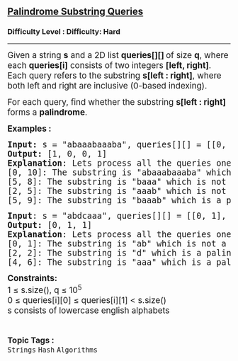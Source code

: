 <h2><a href="https://www.geeksforgeeks.org/problems/palindrome-substring-queries/1?page=1&difficulty=Hard&status=unsolved&sortBy=submissions">Palindrome Substring Queries</a></h2><h3>Difficulty Level : Difficulty: Hard</h3><hr><div class="problems_problem_content__Xm_eO"><p><span style="font-size: 18.6667px;">Given a string <strong>s</strong> and a 2D list <strong>queries[][] </strong>of size <strong>q</strong>, where each <strong>queries[i]</strong> consists of two integers <strong>[left, right]</strong>. Each query refers to the substring <strong>s[left : right]</strong>, where both left and right are inclusive (0-based indexing).</span></p>
<p><span style="font-size: 18.6667px;">For each query, find whether the substring <strong>s[left : right]</strong> forms a <strong>palindrome</strong>.</span></p>
<p><span style="font-size: 14pt;"><strong>Examples :</strong></span></p>
<pre><span style="font-size: 14pt;"><strong>Input: </strong>s = "abaaabaaaba", queries[][] = [[0, 10], [5, 8], [2, 5], [5, 9]]
<strong>Output:</strong> [1, 0, 0, 1]
<strong>Explanation</strong>: Lets process all the queries one by one:<br>[0, 10]: The substring is "abaaabaaaba" which is a palindrome.
[5, 8]: The substring is "baaa" which is not a palindrome.
[2, 5]: The substring is "aaab" which is not a palindrome. 
[5, 9]: The substring is "baaab" which is a palindrome.
</span></pre>
<pre><span style="font-size: 14pt;"><strong style="font-size: 14pt;">Input</strong><span style="font-size: 14pt;">: s = "abdcaaa", queries[][] = [[0, 1], [2, 2], [4, 6]]
</span><strong style="font-size: 14pt;">Output:</strong><span style="font-size: 14pt;"> [0, 1, 1]
</span><strong style="font-size: 14pt;">Explanation</strong><span style="font-size: 14pt;">: </span><span style="font-size: 18.6667px;">Lets process all the queries one by one:</span><span style="font-size: 14pt;"><br></span><span style="font-size: 18.6667px;">[0, 1]: The substring is "ab" which is not a palindrome.
[2, 2]: The substring is "d" which is a palindrome.
[4, 6]: The substring is "aaa" which is a palindrome.</span></span></pre>
<p><span style="font-size: 14pt;"><strong>Constraints:</strong><br>1 ≤ s.size(), q ≤ 10<sup>5</sup></span><span style="font-size: 14pt;"><br><span style="font-size: 14pt;">0 ≤ queries[i][0] ≤ queries[i][1] &lt; s.size()</span><br><span style="font-size: 18.6667px;">s consists of lowercase english alphabets</span></span></p></div><br><p><span style=font-size:18px><strong>Topic Tags : </strong><br><code>Strings</code>&nbsp;<code>Hash</code>&nbsp;<code>Algorithms</code>&nbsp;